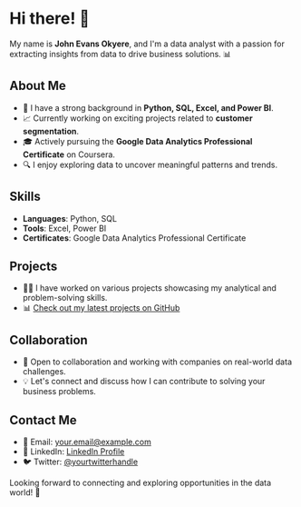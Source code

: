 # Hi there! 👋

My name is **John Evans Okyere**, and I'm a data analyst with a passion for extracting insights from data to drive business solutions. 📊

## About Me

- 💼 I have a strong background in **Python, SQL, Excel, and Power BI**.
- 📈 Currently working on exciting projects related to **customer segmentation**.
- 🎓 Actively pursuing the **Google Data Analytics Professional Certificate** on Coursera.
- 🔍 I enjoy exploring data to uncover meaningful patterns and trends.

## Skills

- **Languages**: Python, SQL
- **Tools**: Excel, Power BI
- **Certificates**: Google Data Analytics Professional Certificate

## Projects

- 👨‍💻 I have worked on various projects showcasing my analytical and problem-solving skills.
- 📊 [Check out my latest projects on GitHub](https://github.com/yourusername)

## Collaboration

- 🤝 Open to collaboration and working with companies on real-world data challenges.
- 💡 Let's connect and discuss how I can contribute to solving your business problems.

## Contact Me

- 📧 Email: [your.email@example.com](mailto:your.email@example.com)
- 💼 LinkedIn: [LinkedIn Profile](https://www.linkedin.com/in/yourlinkedinprofile/)
- 🐦 Twitter: [@yourtwitterhandle](https://twitter.com/yourtwitterhandle)

Looking forward to connecting and exploring opportunities in the data world! 🚀

